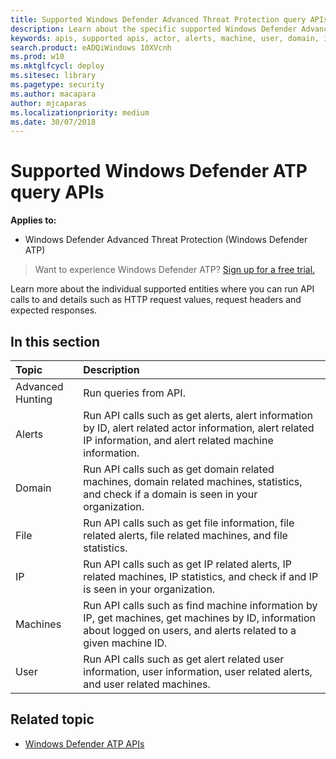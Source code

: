 ```yaml
---
title: Supported Windows Defender Advanced Threat Protection query APIs  
description: Learn about the specific supported Windows Defender Advanced Threat Protection entities where you can create API calls to. 
keywords: apis, supported apis, actor, alerts, machine, user, domain, ip, file, advanced queries, advanced hunting
search.product: eADQiWindows 10XVcnh
ms.prod: w10
ms.mktglfcycl: deploy
ms.sitesec: library
ms.pagetype: security
ms.author: macapara
author: mjcaparas
ms.localizationpriority: medium
ms.date: 30/07/2018
---
```


# Supported Windows Defender ATP query APIs 

**Applies to:**
- Windows Defender Advanced Threat Protection (Windows Defender ATP)



>Want to experience Windows Defender ATP? [Sign up for a free trial.](https://www.microsoft.com/en-us/WindowsForBusiness/windows-atp?ocid=docs-wdatp-supportedapis-abovefoldlink) 

Learn more about the individual supported entities where you can run API calls to and details such as HTTP request values, request headers and expected responses.

## In this section
Topic | Description
:---|:---
Advanced Hunting | Run queries from API.
Alerts | Run API calls such as get alerts, alert information by ID, alert related actor information, alert related IP information, and alert related machine information.
Domain |Run API calls such as get domain related machines, domain related machines, statistics, and check if a domain is seen in your organization.
File | Run API calls such as get file information, file related alerts, file related machines, and file statistics.
IP | Run API calls such as get IP related alerts, IP related machines, IP statistics, and check if and IP is seen in your organization.
Machines | Run API calls such as find machine information by IP, get machines, get machines by ID, information about logged on users, and alerts related to a given machine ID.
User | Run API calls such as get alert related user information, user information, user related alerts, and user related machines.

## Related topic
- [Windows Defender ATP APIs](exposed-apis-intro.md)
